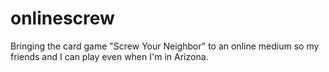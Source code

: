 # onlinescrew
Bringing the card game "Screw Your Neighbor" to an online medium so my friends and I can play even when I'm in Arizona.
